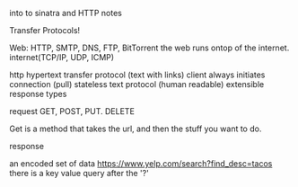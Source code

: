 into to sinatra and HTTP notes


Transfer Protocols!

Web: HTTP, SMTP, DNS, FTP, BitTorrent
the web runs ontop of the internet.
internet(TCP/IP, UDP, ICMP)

<!-- HTTP -->
http hypertext transfer protocol (text with links)
client always initiates connection (pull)
stateless
text protocol (human readable)
extensible response types

request
GET, POST, PUT. DELETE

Get is a method that takes the url, and then the stuff you want to do.

response


<!-- URL -->
 an encoded set of data
https://www.yelp.com/search?find_desc=tacos
there is a key value query after the '?'



